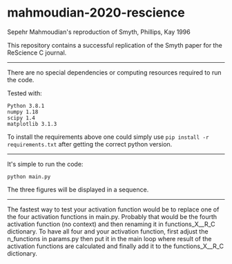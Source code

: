# mahmoudian-2020-rescience
Sepehr Mahmoudian's reproduction of Smyth, Phillips, Kay 1996

This repository contains a successful replication of the Smyth paper for the ReScience C journal. 

---

There are no special dependencies or computing resources required to run the code.

Tested with:
```
Python 3.8.1
numpy 1.18
scipy 1.4  
matplotlib 3.1.3
```
To install the requirements above one could simply use ```pip install -r requirements.txt``` after getting the correct python version.

---

It's simple to run the code:
```
python main.py
```

The three figures will be displayed in a sequence.

---


The fastest way to test your activation function would be to replace one of the four activation functions in main.py. Probably that would be the fourth activation function (no context) and then renaming it in functions_X__R_C dictionary. To have all four and your activation function, first adjust the n_functions in params.py then put it in the main loop where result of the activation functions are calculated and finally add it to the functions_X__R_C dictionary.
